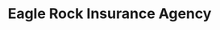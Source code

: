 ---
title: "Eagle Rock Insurance Agency"
url: /berkley/eagle-rock-insurance-agency/
shop: Allgemein
---